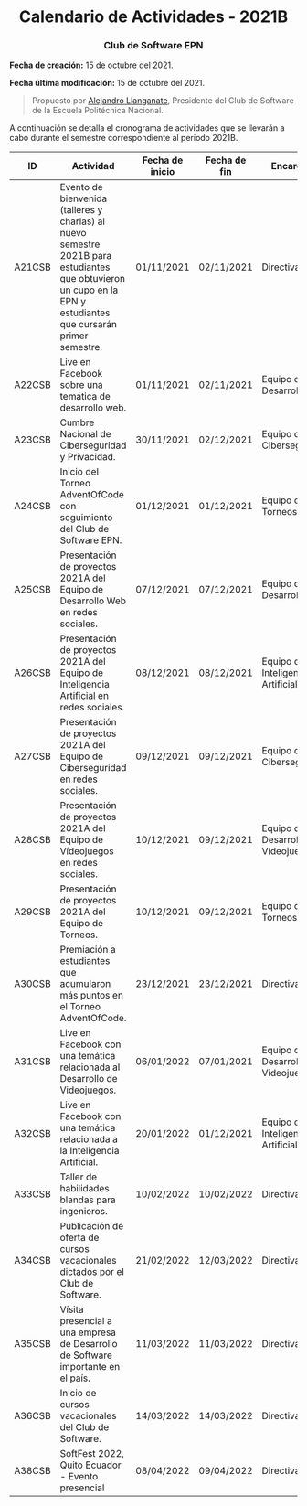 <div align="center">
    <h1> Calendario de Actividades - 2021B</h1>
    <h3><strong>Club de Software EPN</strong></h3>
</div>

**Fecha de creación:** 15 de octubre del 2021.

**Fecha última modificación:** 15 de octubre del 2021. 


> Propuesto por [Alejandro Llanganate](https://www.github.com/alejandrollanganate), Presidente del Club de Software de la Escuela Politécnica Nacional.

A continuación se detalla el cronograma de actividades que se llevarán a cabo durante el semestre correspondiente al periodo 2021B.

| ID | Actividad | Fecha de inicio | Fecha de fin | Encargado |
| --- | --- | --- | --- | --- |
| A21CSB | Evento de bienvenida (talleres y charlas)  al nuevo semestre 2021B para estudiantes que obtuvieron un cupo en la EPN y estudiantes que cursarán primer semestre. | 01/11/2021 | 02/11/2021 | Directiva |
| A22CSB | Live en Facebook sobre una temática de desarrollo web. | 01/11/2021 | 02/11/2021 | Equipo de Desarrollo Web |
| A23CSB | Cumbre Nacional de Ciberseguridad y Privacidad. | 30/11/2021 | 02/12/2021 | Equipo de Ciberseguridad|
| A24CSB | Inicio del Torneo AdventOfCode con seguimiento del Club de Software EPN. | 01/12/2021 | 01/12/2021 | Equipo de Torneos |
| A25CSB | Presentación de proyectos 2021A del Equipo de Desarrollo Web en redes sociales. | 07/12/2021 | 07/12/2021 | Equipo de Desarrollo Web |
| A26CSB | Presentación de proyectos 2021A del Equipo de Inteligencia Artificial en redes sociales. | 08/12/2021 | 08/12/2021 | Equipo de Inteligencia Artificial |
| A27CSB | Presentación de proyectos 2021A del Equipo de Ciberseguridad en redes sociales. | 09/12/2021 | 09/12/2021 | Equipo de Ciberseguridad |
| A28CSB | Presentación de proyectos 2021A del Equipo de Vídeojuegos en redes sociales. | 10/12/2021 | 09/12/2021 | Equipo de Desarrollo de Vídeojuegos |
| A29CSB | Presentación de proyectos 2021A del Equipo de Torneos. | 10/12/2021 | 09/12/2021 | Equipo de Torneos |
| A30CSB | Premiación a estudiantes que acumularon más puntos en el Torneo AdventOfCode. | 23/12/2021 | 23/12/2021 | Directiva |
| A31CSB | Live en Facebook con una temática relacionada al Desarrollo de Videojuegos. | 06/01/2022 | 07/01/2021 | Equipo de Desarrollo de Videojuegos |
| A32CSB | Live en Facebook con una temática relacionada a la Inteligencia Artificial. | 20/01/2022 | 01/12/2021 | Equipo de Inteligencia Artificial |
| A33CSB | Taller de habilidades blandas para ingenieros. | 10/02/2022 | 10/02/2022 | Directiva |
| A34CSB | Publicación de oferta de cursos vacacionales dictados por el Club de Software. | 21/02/2022 | 12/03/2022 | Directiva |
| A35CSB | Vísita presencial a una empresa de Desarrollo de Software importante en el país. | 11/03/2022 | 11/03/2022 | Directiva |
| A36CSB | Inicio de cursos vacacionales del Club de Software. | 14/03/2022 | 14/03/2022 | Directiva |
| A38CSB | SoftFest 2022, Quito Ecuador - Evento presencial | 08/04/2022 | 09/04/2022 | Directiva |

